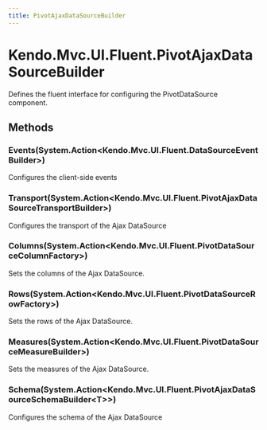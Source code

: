 ```yaml
---
title: PivotAjaxDataSourceBuilder
---
```


# Kendo.Mvc.UI.Fluent.PivotAjaxDataSourceBuilder
Defines the fluent interface for configuring the PivotDataSource component.




## Methods


### Events(System.Action\<Kendo.Mvc.UI.Fluent.DataSourceEventBuilder\>)
Configures the client-side events





### Transport(System.Action\<Kendo.Mvc.UI.Fluent.PivotAjaxDataSourceTransportBuilder\>)
Configures the transport of the Ajax DataSource





### Columns(System.Action\<Kendo.Mvc.UI.Fluent.PivotDataSourceColumnFactory\>)
Sets the columns of the Ajax DataSource.





### Rows(System.Action\<Kendo.Mvc.UI.Fluent.PivotDataSourceRowFactory\>)
Sets the rows of the Ajax DataSource.





### Measures(System.Action\<Kendo.Mvc.UI.Fluent.PivotDataSourceMeasureBuilder\>)
Sets the measures of the Ajax DataSource.





### Schema(System.Action\<Kendo.Mvc.UI.Fluent.PivotAjaxDataSourceSchemaBuilder\<T\>\>)
Configures the schema of the Ajax DataSource






